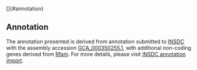 []{#annotation}

Annotation
----------

The annotation presented is derived from annotation submitted to
[INSDC](http://www.insdc.org) with the assembly accession
[GCA\_000350255.1](http://www.ebi.ac.uk/ena/data/view/GCA_000350255.1),
with additional non-coding genes derived from
[Rfam](http://rfam.xfam.org/). For more details, please visit [INSDC
annotation
import](http://ensemblgenomes.org/info/data/insdc_annotation).
